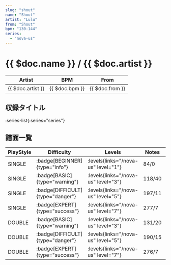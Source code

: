 ```yaml
---
slug: "shout"
name: "Shout"
artist: "Lulu"
from: "Shout"
bpm: "130-144"
series:
  - "nova-us"
---
```


# {{ $doc.name }} / {{ $doc.artist }}

|Artist|BPM|From|
|------|---|----|
|{{ $doc.artist }}|{{ $doc.bpm }}|{{ $doc.from }}|

## 収録タイトル

:series-list{:series="series"}

## 譜面一覧

|PlayStyle|Difficulty|Levels|Notes|Movie|
|---------|----------|------|-----|-----|
|SINGLE| :badge[BEGINNER]{type="info"}| :levels{links="/nova-us" level="1"}|84/0||
|SINGLE| :badge[BASIC]{type="warning"}| :levels{links="/nova-us" level="3"}|118/40||
|SINGLE| :badge[DIFFICULT]{type="danger"}| :levels{links="/nova-us" level="5"}|197/11||
|SINGLE| :badge[EXPERT]{type="success"}| :levels{links="/nova-us" level="7"}|277/7||
|DOUBLE| :badge[BASIC]{type="warning"}| :levels{links="/nova-us" level="3"}|131/20||
|DOUBLE| :badge[DIFFICULT]{type="danger"}| :levels{links="/nova-us" level="5"}|190/15||
|DOUBLE| :badge[EXPERT]{type="success"}| :levels{links="/nova-us" level="7"}|276/7||
